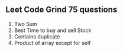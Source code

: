 ## Leet Code Grind 75 questions
1. Two Sum
2. Best Time to buy and sell Stock
3. Contains duplicate
4. Product of array except for self
